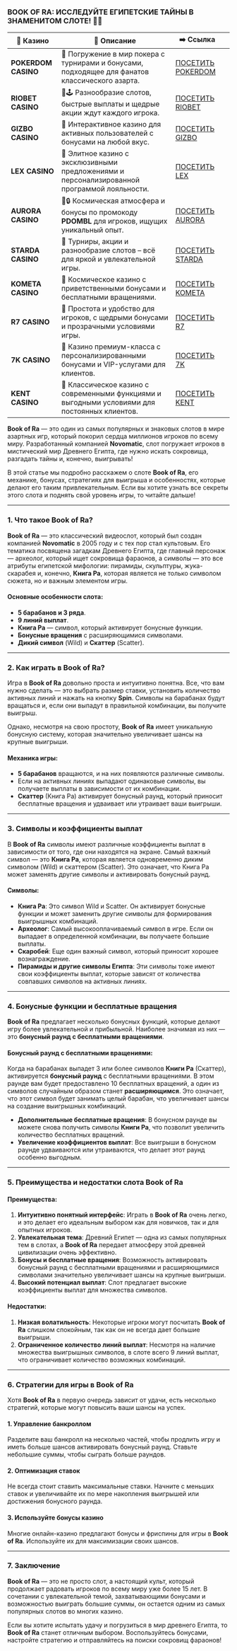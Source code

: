 ### **BOOK OF RA: ИССЛЕДУЙТЕ ЕГИПЕТСКИЕ ТАЙНЫ В ЗНАМЕНИТОМ СЛОТЕ! 🏺📜**
| 🎰 Казино           | 📜 Описание                                                                                       | ➡️ Ссылка                                                                                          |   |
| ------------------- | ------------------------------------------------------------------------------------------------- | -------------------------------------------------------------------------------------------------- | - |
| **POKERDOM CASINO** | 🎲 Погружение в мир покера с турнирами и бонусами, подходящее для фанатов классического азарта.   | [ПОСЕТИТЬ POKERDOM](https://brandplay.link/FwVc4f)                                                 |   |
| **RIOBET CASINO**   | 🌟🕹️ Разнообразие слотов, быстрые выплаты и щедрые акции ждут каждого игрока.                    | [ПОСЕТИТЬ RIOBET](https://brandplay.link/TnjsxFvH)                                                 |   |
| **GIZBO CASINO**    | 🚀 Интерактивное казино для активных пользователей с бонусами на любой вкус.                      | [ПОСЕТИТЬ GIZBO](https://brandplay.link/rvzLrVLp)                                                  |   |
| **LEX CASINO**      | 🎰 Элитное казино с эксклюзивными предложениями и персонализированной программой лояльности.      | [ПОСЕТИТЬ LEX](https://brandplay.link/VMqNXPFs)                                                    |   |
| **AURORA CASINO**   | 🌌🔒 Космическая атмосфера и бонусы по промокоду **PDOMBL** для игроков, ищущих уникальный опыт. | [ПОСЕТИТЬ AURORA](https://10trafic-stat2.com/click/668546556bcc6313411604bc/6766/13031/subaccount) |   |
| **STARDA CASINO**   | 🌠 Турниры, акции и разнообразие слотов – всё для яркой и увлекательной игры.                     | [ПОСЕТИТЬ STARDA](https://brandplay.link/HDcDrxLk)                                                 |   |
| **KOMETA CASINO**   | 💫 Космическое казино с приветственными бонусами и бесплатными вращениями.                        | [ПОСЕТИТЬ KOMETA](https://brandplay.link/jHzFFYGv)                                                 |   |
| **R7 CASINO**       | 🎯 Простота и удобство для игроков, с щедрыми бонусами и прозрачными условиями игры.              | [ПОСЕТИТЬ R7](https://brandplay.link/dByFXP7h)                                                     |   |
| **7K CASINO**       | 💎 Казино премиум-класса с персонализированными бонусами и VIP-услугами для клиентов.             | [ПОСЕТИТЬ 7K](https://brandplay.link/dd46bNgD)                                                     |   |
| **KENT CASINO**     | 🎲 Классическое казино с современными функциями и выгодными условиями для постоянных клиентов.    | [ПОСЕТИТЬ KENT](https://brandplay.link/XRH1g6Vb)                                                   |   |
**Book of Ra** — это один из самых популярных и знаковых слотов в мире азартных игр, который покорил сердца миллионов игроков по всему миру. Разработанный компанией **Novomatic**, слот погружает игроков в мистический мир Древнего Египта, где нужно искать сокровища, разгадать тайны и, конечно, выигрывать!

В этой статье мы подробно расскажем о слоте **Book of Ra**, его механике, бонусах, стратегиях для выигрыша и особенностях, которые делают его таким привлекательным. Если вы хотите узнать все секреты этого слота и поднять свой уровень игры, то читайте дальше!

***

### **1. Что такое Book of Ra?**

**Book of Ra** — это классический видеослот, который был создан компанией **Novomatic** в 2005 году и с тех пор стал культовым. Его тематика посвящена загадкам Древнего Египта, где главный персонаж — археолог, который ищет сокровища фараонов, а символы — это все атрибуты египетской мифологии: пирамиды, скульптуры, жука-скарабея и, конечно, **Книга Ра**, которая является не только символом сюжета, но и важным элементом игры.

#### Основные особенности слота:

* **5 барабанов и 3 ряда**.
* **9 линий выплат**.
* **Книга Ра** — символ, который активирует бонусные функции.
* **Бонусные вращения** с расширяющимися символами.
* **Дикий символ** (Wild) и **Скаттер** (Scatter).

***

### **2. Как играть в Book of Ra?**

Игра в **Book of Ra** довольно проста и интуитивно понятна. Все, что вам нужно сделать — это выбрать размер ставки, установить количество активных линий и нажать на кнопку **Spin**. Символы на барабанах будут вращаться и, если они выпадут в правильной комбинации, вы получите выигрыш.

Однако, несмотря на свою простоту, **Book of Ra** имеет уникальную бонусную систему, которая значительно увеличивает шансы на крупные выигрыши.

#### Механика игры:

* **5 барабанов** вращаются, и на них появляются различные символы.
* Если на активных линиях выпадают одинаковые символы, вы получаете выплаты в зависимости от их комбинации.
* **Скаттер** (Книга Ра) активирует бонусный раунд, который приносит бесплатные вращения и удваивает или утраивает ваши выигрыши.

***

### **3. Символы и коэффициенты выплат**

В **Book of Ra** символы имеют различные коэффициенты выплат в зависимости от того, где они находятся на экране. Самый важный символ — это **Книга Ра**, которая является одновременно диким символом (Wild) и скаттером (Scatter). Это означает, что Книга Ра может заменять другие символы и активировать бонусный раунд.

#### Символы:

* **Книга Ра**: Это символ Wild и Scatter. Он активирует бонусные функции и может заменить другие символы для формирования выигрышных комбинаций.
* **Археолог**: Самый высокооплачиваемый символ в игре. Если он выпадает в определенной комбинации, вы получаете большие выплаты.
* **Скаробей**: Еще один важный символ, который приносит хорошее вознаграждение.
* **Пирамиды и другие символы Египта**: Эти символы тоже имеют свои коэффициенты выплат, которые зависят от количества совпавших символов на активных линиях.

***

### **4. Бонусные функции и бесплатные вращения**

**Book of Ra** предлагает несколько бонусных функций, которые делают игру более увлекательной и прибыльной. Наиболее значимая из них — это **бонусный раунд с бесплатными вращениями**.

#### Бонусный раунд с бесплатными вращениями:

Когда на барабанах выпадет 3 или более символов **Книги Ра** (Скаттер), активируется **бонусный раунд** с бесплатными вращениями. В этом раунде вам будет предоставлено 10 бесплатных вращений, а один из символов случайным образом станет **расширяющимся**. Это означает, что этот символ будет занимать целый барабан, что увеличивает шансы на создание выигрышных комбинаций.

* **Дополнительные бесплатные вращения**: В бонусном раунде вы можете снова получить символы **Книги Ра**, что позволит увеличить количество бесплатных вращений.
* **Увеличение коэффициентов выплат**: Все выигрыши в бонусном раунде удваиваются или утраиваются, что делает этот раунд особенно выгодным.

***

### **5. Преимущества и недостатки слота Book of Ra**

#### Преимущества:

1. **Интуитивно понятный интерфейс**: Играть в **Book of Ra** очень легко, и это делает его идеальным выбором как для новичков, так и для опытных игроков.
2. **Увлекательная тема**: Древний Египет — одна из самых популярных тем в слотах, а **Book of Ra** передает атмосферу этой древней цивилизации очень эффективно.
3. **Бонусы и бесплатные вращения**: Возможность активировать бонусный раунд с бесплатными вращениями и расширяющимися символами значительно увеличивает шансы на крупные выигрыши.
4. **Высокий потенциал выплат**: Слот предлагает высокие коэффициенты выплат для множества символов.

#### Недостатки:

1. **Низкая волатильность**: Некоторые игроки могут посчитать **Book of Ra** слишком спокойным, так как он не всегда дает большие выигрыши.
2. **Ограниченное количество линий выплат**: Несмотря на наличие множества выигрышных символов, в слоте всего 9 линий выплат, что ограничивает количество возможных комбинаций.

***

### **6. Стратегии для игры в Book of Ra**

Хотя **Book of Ra** в первую очередь зависит от удачи, есть несколько стратегий, которые могут повысить ваши шансы на успех.

#### 1. **Управление банкроллом**

Разделите ваш банкролл на несколько частей, чтобы продлить игру и иметь больше шансов активировать бонусный раунд. Ставьте небольшие суммы, чтобы сыграть больше раундов.

#### 2. **Оптимизация ставок**

Не всегда стоит ставить максимальные ставки. Начните с меньших ставок и увеличивайте их по мере накопления выигрышей или достижения бонусного раунда.

#### 3. **Используйте бонусы казино**

Многие онлайн-казино предлагают бонусы и фриспины для игры в **Book of Ra**. Используйте их для максимизации своих шансов.

***

### **7. Заключение**

**Book of Ra** — это не просто слот, а настоящий культ, который продолжает радовать игроков по всему миру уже более 15 лет. В сочетании с увлекательной темой, захватывающими бонусами и возможностью выиграть большие суммы, он остается одним из самых популярных слотов во многих казино.

Если вы хотите испытать удачу и погрузиться в мир древнего Египта, то **Book of Ra** станет отличным выбором. Воспользуйтесь бонусами, настройте стратегию и отправляйтесь на поиски сокровищ фараонов!
